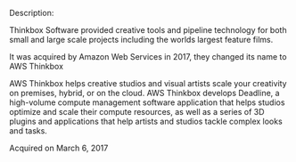 Description:

Thinkbox Software provided creative tools and pipeline technology for both small and large scale projects including the worlds largest feature films. 

It was acquired by Amazon Web Services in 2017, they changed its name to AWS Thinkbox

AWS Thinkbox helps creative studios and visual artists scale your creativity on premises, hybrid, or on the cloud. AWS Thinkbox develops Deadline, a high-volume compute management software application that helps studios optimize and scale their compute resources, as well as a series of 3D plugins and applications that help artists and studios tackle complex looks and tasks. 

Acquired on March 6, 2017
